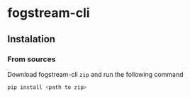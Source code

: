 # fogstream-cli

## Instalation

### From sources
Download fogstream-cli `zip` and run the following command

```bash
pip install <path to zip>
```
